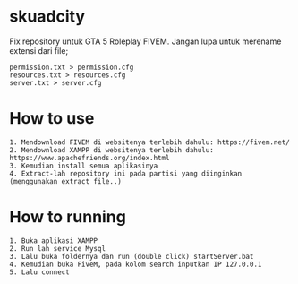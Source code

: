 # skuadcity
Fix repository untuk GTA 5 Roleplay FIVEM. Jangan lupa untuk merename extensi dari file;
```
permission.txt > permission.cfg
resources.txt > resources.cfg
server.txt > server.cfg
```

# How to use
```
1. Mendownload FIVEM di websitenya terlebih dahulu: https://fivem.net/
2. Mendownload XAMPP di websitenya terlebih dahulu: https://www.apachefriends.org/index.html
3. Kemudian install semua aplikasinya
4. Extract-lah repository ini pada partisi yang diinginkan (menggunakan extract file..)
```
# How to running
```
1. Buka aplikasi XAMPP
2. Run lah service Mysql
3. Lalu buka foldernya dan run (double click) startServer.bat
4. Kemudian buka FiveM, pada kolom search inputkan IP 127.0.0.1
5. Lalu connect
```
